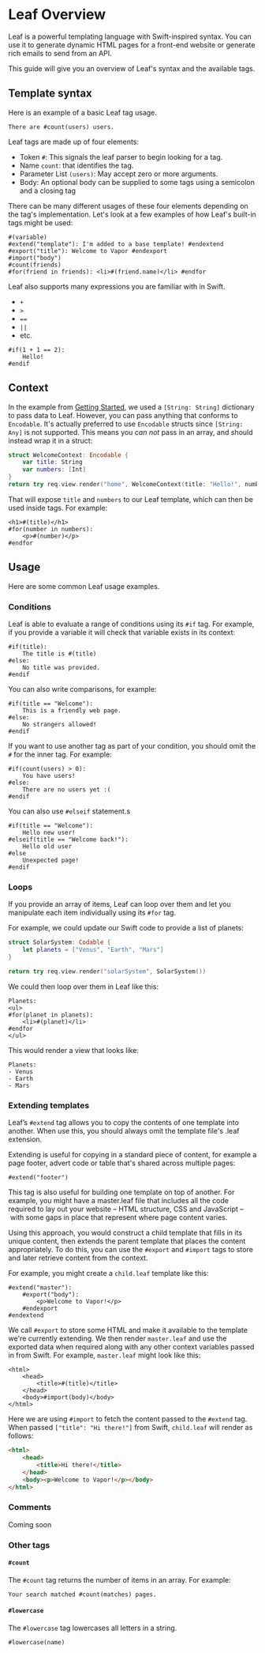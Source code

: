 # Leaf Overview

Leaf is a powerful templating language with Swift-inspired syntax. You can use it to generate dynamic HTML pages for a front-end website or generate rich emails to send from an API.

This guide will give you an overview of Leaf's syntax and the available tags.

## Template syntax

Here is an example of a basic Leaf tag usage.

```leaf
There are #count(users) users.
```

Leaf tags are made up of four elements:

- Token `#`: This signals the leaf parser to begin looking for a tag.
- Name `count`: that identifies the tag.
- Parameter List `(users)`: May accept zero or more arguments.
- Body: An optional body can be supplied to some tags using a semicolon and a closing tag

There can be many different usages of these four elements depending on the tag's implementation. Let's look at a few examples of how Leaf's built-in tags might be used:

```leaf
#(variable)
#extend("template"): I'm added to a base template! #endextend
#export("title"): Welcome to Vapor #endexport
#import("body")
#count(friends)
#for(friend in friends): <li>#(friend.name)</li> #endfor
```

Leaf also supports many expressions you are familiar with in Swift.

- `+`
- `>`
- `==`
- `||`
- etc.

```leaf
#if(1 + 1 == 2):
    Hello!
#endif
```

## Context

In the example from [Getting Started](./getting-started.md), we used a `[String: String]` dictionary to pass data to Leaf. However, you can pass anything that conforms to `Encodable`. It's actually preferred to use `Encodable` structs since `[String: Any]` is not supported. This means you *can not* pass in an array, and should instead wrap it in a struct:

```swift
struct WelcomeContext: Encodable {
    var title: String
    var numbers: [Int]
}
return try req.view.render("home", WelcomeContext(title: "Hello!", numbers: [42, 9001]))
```

That will expose `title` and `numbers` to our Leaf template, which can then be used inside tags. For example:

```leaf
<h1>#(title)</h1>
#for(number in numbers):
    <p>#(number)</p>
#endfor
```

## Usage

Here are some common Leaf usage examples.

### Conditions

Leaf is able to evaluate a range of conditions using its `#if` tag. For example, if you provide a variable it will check that variable exists in its context:

```leaf
#if(title):
    The title is #(title)
#else:
    No title was provided.
#endif
```

You can also write comparisons, for example:

```leaf
#if(title == "Welcome"):
    This is a friendly web page.
#else:
    No strangers allowed!
#endif
```

If you want to use another tag as part of your condition, you should omit the `#` for the inner tag. For example:

```leaf
#if(count(users) > 0):
    You have users!
#else:
    There are no users yet :(
#endif
```

You can also use `#elseif` statement.s

```leaf
#if(title == "Welcome"):
    Hello new user!
#elseif(title == "Welcome back!"):
    Hello old user
#else
    Unexpected page!
#endif
```

### Loops

If you provide an array of items, Leaf can loop over them and let you manipulate each item individually using its `#for` tag.

For example, we could update our Swift code to provide a list of planets:

```swift
struct SolarSystem: Codable {
    let planets = ["Venus", "Earth", "Mars"]
}

return try req.view.render("solarSystem", SolarSystem())
```

We could then loop over them in Leaf like this:

```leaf
Planets:
<ul>
#for(planet in planets):
    <li>#(planet)</li>
#endfor
</ul>
```

This would render a view that looks like:

```
Planets:
- Venus
- Earth
- Mars
```

### Extending templates

Leaf’s `#extend` tag allows you to copy the contents of one template into another. When use this, you should always omit the template file's .leaf extension.

Extending is useful for copying in a standard piece of content, for example a page footer, advert code or table that's shared across multiple pages:

```leaf
#extend("footer")
```

This tag is also useful for building one template on top of another. For example, you might have a master.leaf file that includes all the code required to lay out your website – HTML structure, CSS and JavaScript – with some gaps in place that represent where page content varies.

Using this approach, you would construct a child template that fills in its unique content, then extends the parent template that places the content appropriately. To do this, you can use the `#export` and `#import` tags to store and later retrieve content from the context.

For example, you might create a `child.leaf` template like this:

```leaf
#extend("master"):
    #export("body"):
        <p>Welcome to Vapor!</p>
    #endexport
#endextend
```

We call `#export` to store some HTML and make it available to the template we're currently extending. We then render `master.leaf` and use the exported data when required along with any other context variables passed in from Swift. For example, `master.leaf` might look like this:

```leaf
<html>
    <head>
        <title>#(title)</title>
    </head>
    <body>#import(body)</body>
</html>
```

Here we are using `#import` to fetch the content passed to the `#extend` tag. When passed `["title": "Hi there!"]` from Swift, `child.leaf` will render as follows:

```html
<html>
    <head>
        <title>Hi there!</title>
    </head>
    <body><p>Welcome to Vapor!</p></body>
</html>
```

### Comments

Coming soon

### Other tags

#### `#count`

The `#count` tag returns the number of items in an array. For example:

```leaf
Your search matched #count(matches) pages.
```

#### `#lowercase`

The `#lowercase` tag lowercases all letters in a string.

```leaf
#lowercase(name)
```